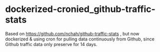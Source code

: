 # dockerized-cronied_github-traffic-stats
Based on https://github.com/nchah/github-traffic-stats , but now dockerized &amp; using cron for pulling data continuously from Github, since Github traffic data only preserve for 14 days.
